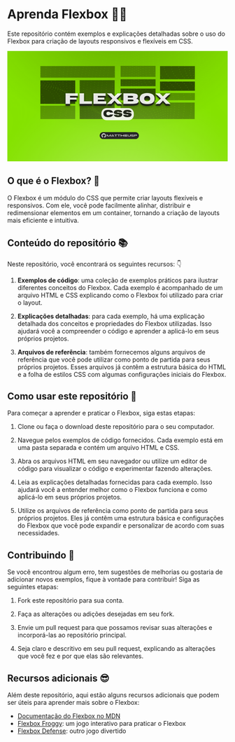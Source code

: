 # Aprenda Flexbox 👨‍🏫

Este repositório contém exemplos e explicações detalhadas sobre o uso do Flexbox para criação de layouts responsivos e flexíveis em CSS.

 ![Aprenda Flexbox](/flex%20box%20css.png)

## O que é o Flexbox? 🤔

O Flexbox é um módulo do CSS que permite criar layouts flexíveis e responsivos. Com ele, você pode facilmente alinhar, distribuir e redimensionar elementos em um container, tornando a criação de layouts mais eficiente e intuitiva.

## Conteúdo do repositório 📚

Neste repositório, você encontrará os seguintes recursos: 👇

1. **Exemplos de código**: uma coleção de exemplos práticos para ilustrar diferentes conceitos do Flexbox. Cada exemplo é acompanhado de um arquivo HTML e CSS explicando como o Flexbox foi utilizado para criar o layout.

2. **Explicações detalhadas**: para cada exemplo, há uma explicação detalhada dos conceitos e propriedades do Flexbox utilizadas. Isso ajudará você a compreender o código e aprender a aplicá-lo em seus próprios projetos.

3. **Arquivos de referência**: também fornecemos alguns arquivos de referência que você pode utilizar como ponto de partida para seus próprios projetos. Esses arquivos já contêm a estrutura básica do HTML e a folha de estilos CSS com algumas configurações iniciais do Flexbox.

## Como usar este repositório 🔴

Para começar a aprender e praticar o Flexbox, siga estas etapas:

1. Clone ou faça o download deste repositório para o seu computador.

2. Navegue pelos exemplos de código fornecidos. Cada exemplo está em uma pasta separada e contém um arquivo HTML e CSS.

3. Abra os arquivos HTML em seu navegador ou utilize um editor de código para visualizar o código e experimentar fazendo alterações.

4. Leia as explicações detalhadas fornecidas para cada exemplo. Isso ajudará você a entender melhor como o Flexbox funciona e como aplicá-lo em seus próprios projetos.

5. Utilize os arquivos de referência como ponto de partida para seus próprios projetos. Eles já contêm uma estrutura básica e configurações do Flexbox que você pode expandir e personalizar de acordo com suas necessidades.

## Contribuindo 🤝

Se você encontrou algum erro, tem sugestões de melhorias ou gostaria de adicionar novos exemplos, fique à vontade para contribuir! Siga as seguintes etapas:

1. Fork este repositório para sua conta.

2. Faça as alterações ou adições desejadas em seu fork.

3. Envie um pull request para que possamos revisar suas alterações e incorporá-las ao repositório principal.

4. Seja claro e descritivo em seu pull request, explicando as alterações que você fez e por que elas são relevantes.

## Recursos adicionais 😎

Além deste repositório, aqui estão alguns recursos adicionais que podem ser úteis para aprender mais sobre o Flexbox:

- [Documentação do Flexbox no MDN](https://developer.mozilla.org/pt-BR/docs/Web/CSS/CSS_Flexible_Box_Layout/Conceitos_Basicos_do_Flexbox)
- [Flexbox Froggy](https://flexboxfroggy.com/): um jogo interativo para praticar o Flexbox
- [Flexbox Defense](http://www.flexboxdefense.com/): outro jogo divertido